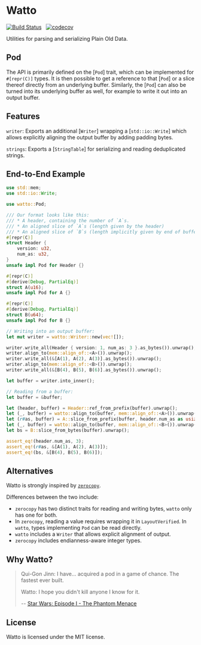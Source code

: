 # Watto

[![Build Status](https://github.com/getsentry/watto/workflows/CI/badge.svg)](https://github.com/getsentry/watto/actions?workflow=CI)
<a href="https://crates.io/crates/watto"><img src="https://img.shields.io/crates/v/watto.svg" alt=""></a>
<a href="https://github.com/getsentry/watto/blob/master/LICENSE"><img src="https://img.shields.io/crates/l/watto.svg" alt=""></a>
[![codecov](https://codecov.io/gh/getsentry/watto/branch/master/graph/badge.svg?token=R22XLVB7KP)](https://codecov.io/gh/getsentry/watto)

Utilities for parsing and serializing Plain Old Data.

## Pod

The API is primarily defined on the [`Pod`] trait, which can be implemented
for `#[repr(C)]` types. It is then possible to get a reference to that [`Pod`]
or a slice thereof directly from an underlying buffer.
Similarly, the [`Pod`] can also be turned into its underlying buffer as well,
for example to write it out into an output buffer.

## Features

`writer`: Exports an additional [`Writer`] wrapping a [`std::io::Write`]
which allows explicitly aligning the output buffer by adding padding bytes.

`strings`: Exports a [`StringTable`] for serializing and reading deduplicated strings.

## End-to-End Example

```rust
use std::mem;
use std::io::Write;

use watto::Pod;

/// Our format looks like this:
/// * A header, containing the number of `A`s.
/// * An aligned slice of `A`s (length given by the header)
/// * An aligned slice of `B`s (length implicitly given by end of buffer)
#[repr(C)]
struct Header {
    version: u32,
    num_as: u32,
}
unsafe impl Pod for Header {}

#[repr(C)]
#[derive(Debug, PartialEq)]
struct A(u16);
unsafe impl Pod for A {}

#[repr(C)]
#[derive(Debug, PartialEq)]
struct B(u64);
unsafe impl Pod for B {}

// Writing into an output buffer:
let mut writer = watto::Writer::new(vec![]);

writer.write_all(Header { version: 1, num_as: 3 }.as_bytes()).unwrap();
writer.align_to(mem::align_of::<A>()).unwrap();
writer.write_all(&[A(1), A(2), A(3)].as_bytes()).unwrap();
writer.align_to(mem::align_of::<B>()).unwrap();
writer.write_all(&[B(4), B(5), B(6)].as_bytes()).unwrap();

let buffer = writer.into_inner();

// Reading from a buffer:
let buffer = &buffer;

let (header, buffer) = Header::ref_from_prefix(buffer).unwrap();
let (_, buffer) = watto::align_to(buffer, mem::align_of::<A>()).unwrap();
let (r#as, buffer) = A::slice_from_prefix(buffer, header.num_as as usize).unwrap();
let (_, buffer) = watto::align_to(buffer, mem::align_of::<B>()).unwrap();
let bs = B::slice_from_bytes(buffer).unwrap();

assert_eq!(header.num_as, 3);
assert_eq!(r#as, &[A(1), A(2), A(3)]);
assert_eq!(bs, &[B(4), B(5), B(6)]);
```

## Alternatives
Watto is strongly inspired by [`zerocopy`](https://docs.rs/zerocopy/0.6.1/zerocopy/).

Differences between the two include:

* `zerocopy` has two distinct traits for reading and writing bytes, `watto` only has one for both.
* In  `zerocopy`, reading a value requires wrapping it in `LayoutVerified`. In `watto`, types implementing
  `Pod` can be read directly.
* `watto` includes a `Writer` that allows explicit alignment of output.
* `zerocopy` includes endianness-aware integer types.
## Why Watto?

> Qui-Gon Jinn: I have... acquired a pod in a game of chance. The fastest ever built.
>
> Watto: I hope you didn't kill anyone I know for it.
>
> -- [Star Wars: Episode I - The Phantom Menace](https://www.imdb.com/title/tt0120915/quotes/qt0270694)

## License

Watto is licensed under the MIT license.
